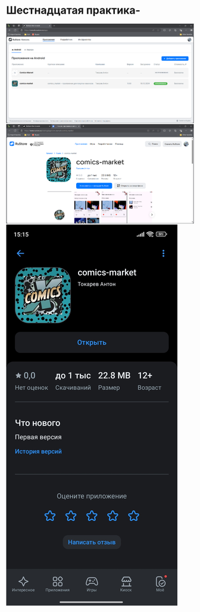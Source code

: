 # Шестнадцатая практика-
![Шестнадцатая практика](https://github.com/AntonTokk/PKS_16/blob/main/Screenshot%202024-12-18%20151207.png)
![Шестнадцатая практика](https://github.com/AntonTokk/PKS_16/blob/main/Screenshot%202024-12-18%20151547.png)
![Шестнадцатая практика](https://github.com/AntonTokk/PKS_16/blob/main/Th-S_vQgJso.jpg)

